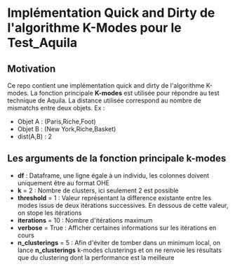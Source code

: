 # Implémentation Quick and Dirty de l'algorithme K-Modes pour le Test_Aquila



## Motivation
Ce repo contient une implémentation quick and dirty de l'algorithme K-modes. La fonction principale __K-modes__ est utilisée pour répondre au test technique de Aquila. La distance utilisée correspond au nombre de mismatchs entre deux objets. Ex :
 * Objet A : (Paris,Riche,Foot)
 * Objet B : (New York,Riche,Basket)
 * dist(A,B) : 2



## Les arguments de la fonction principale k-modes
* **df** : Dataframe, une ligne égale à un individu, les colonnes doivent uniquement être au format OHE
* **k** = 2 : Nombre de clusters, ici seulement 2 est possible
* **threshold** = 1 : Valeur représentant la difference existante entre les modes issus de deux itérations successives. En dessous de cette valeur, on stope les itérations
* **iterations** = 10 : Nombre d'itérations maximum
* **verbose** = True : Afficher certaines informations sur les itérations en cours
* **n_clusterings** = 5 : Afin d'éviter de tomber dans un minimum local, on lance __n_clusterings__ k-modes clusterings et on ne renvoie les résultats que du clustering dont la performance est la meilleure